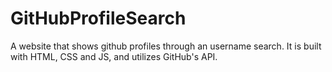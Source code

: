 # GitHubProfileSearch
A website that shows github profiles through an username search. It is built with HTML, CSS and JS, and utilizes GitHub's API.

